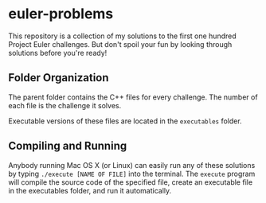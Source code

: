 # euler-problems
This repository is a collection of my solutions to the first one hundred Project Euler challenges. But don't spoil your fun by looking through solutions before you're ready!

## Folder Organization
The parent folder contains the C++ files for every challenge. The number of each file is the challenge it solves.

Executable versions of these files are located in the `executables` folder.

## Compiling and Running
Anybody running Mac OS X (or Linux) can easily run any of these solutions by typing `./execute [NAME OF FILE]` into the terminal. The `execute` program will compile the source code of the specified file, create an executable file in the executables folder, and run it automatically.